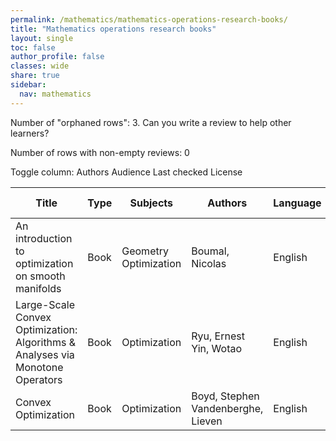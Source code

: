 ```yaml
---
permalink: /mathematics/mathematics-operations-research-books/
title: "Mathematics operations research books"
layout: single
toc: false
author_profile: false
classes: wide
share: true
sidebar:
  nav: mathematics
---
```


Number of "orphaned rows": 3. Can you write a review to help other learners?

Number of rows with non-empty reviews: 0

<div class="table_cols_toggles">
Toggle column: <a class="toggle-vis btn btn--danger" data-column="3">Authors</a> <a class="toggle-vis btn btn--danger" data-column="5">Audience</a> <a class="toggle-vis btn btn--danger" data-column="8">Last checked</a> <a class="toggle-vis btn btn--danger" data-column="9">License</a>
</div>
<table class="display" style="width:100%">
<thead>
<tr>
    <th>Title</th>
    <th>Type</th>
    <th>Subjects</th>
    <th>Authors</th>
    <th>Language</th>
    <th>Audience</th>
    <th>Reviews</th>
    <th>URLs</th>
    <th>Last checked</th>
    <th>License</th>
</tr>
</thead>
<tbody>
<tr>
    <td>An introduction to optimization on smooth manifolds</td>
    <td>Book</td>
    <td>Geometry<br>Optimization</td>
    <td>Boumal, Nicolas</td>
    <td>English</td>
    <td>Grad</td>
    <td></td>
    <td><a href="https://www.nicolasboumal.net/book/IntroOptimManifolds_Boumal_2023.pdf" target="_blank" class="btn btn--primary">PDF</a><br><a href="https://www.nicolasboumal.net/book/" target="_blank" class="btn btn--info">Site</a></td>
    <td>2023-11-11</td>
    <td></td>
</tr>
<tr>
    <td>Large-Scale Convex Optimization: Algorithms & Analyses via Monotone Operators</td>
    <td>Book</td>
    <td>Optimization</td>
    <td>Ryu, Ernest<br>Yin, Wotao</td>
    <td>English</td>
    <td>Grad</td>
    <td></td>
    <td><a href="https://large-scale-book.mathopt.com/LSCOMO.pdf" target="_blank" class="btn btn--primary">PDF</a><br><a href="https://large-scale-book.mathopt.com/" target="_blank" class="btn btn--info">Site</a></td>
    <td>2023-11-20</td>
    <td></td>
</tr>
<tr>
    <td>Convex Optimization</td>
    <td>Book</td>
    <td>Optimization</td>
    <td>Boyd, Stephen<br>Vandenberghe, Lieven </td>
    <td>English</td>
    <td>Undergrad</td>
    <td></td>
    <td><a href="https://stanford.edu/~boyd/cvxbook/bv_cvxbook.pdf" target="_blank" class="btn btn--primary">PDF</a><br><a href="https://stanford.edu/~boyd/cvxbook/" target="_blank" class="btn btn--info">Site</a></td>
    <td>2023-11-25</td>
    <td></td>
</tr>
<tfoot>
<tr>
    <td></td>
    <td></td>
    <td></td>
    <td></td>
    <td></td>
    <td></td>
    <td></td>
    <td></td>
    <td></td>
    <td></td>
</tr>
</tfoot>
